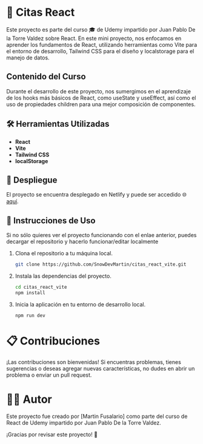 # 📌 Citas React

Este proyecto es parte del curso 🎓 de Udemy impartido por Juan Pablo De la Torre Valdez sobre React. En este mini proyecto, nos enfocamos en aprender los fundamentos de React, utilizando herramientas como Vite para el entorno de desarrollo, Tailwind CSS para el diseño y localstorage para el manejo de datos.

## Contenido del Curso

Durante el desarrollo de este proyecto, nos sumergimos en el aprendizaje de los hooks más básicos de React, como useState y useEffect, así como el uso de propiedades children para una mejor composición de componentes.

## 🛠️ Herramientas Utilizadas

- **React**
- **Vite**
- **Tailwind CSS**
- **localStorage**

## 🚀 Despliegue

El proyecto se encuentra desplegado en Netlify y puede ser accedido 🌐 [aquí](https://citas-react-snowdevmartin.netlify.app/).

## 🔧 Instrucciones de Uso
Si no sólo quieres ver el proyecto funcionando con el enlae anterior, puedes decargar el repositorio y hacerlo funcionar/editar localmente

1. Clona el repositorio a tu máquina local.
   ```bash
   git clone https://github.com/SnowDevMartin/citas_react_vite.git

2. Instala las dependencias del proyecto.
   ```bash
   cd citas_react_vite
   npm install

3. Inicia la aplicación en tu entorno de desarrollo local.
   ```bash
   npm run dev


# 📋 Contribuciones

¡Las contribuciones son bienvenidas! Si encuentras problemas, tienes sugerencias o deseas agregar nuevas características, no dudes en abrir un problema o enviar un pull request.

# 🧑‍💻 Autor

Este proyecto fue creado por [Martin Fusalario] como parte del curso de React de Udemy impartido por Juan Pablo De la Torre Valdez.

¡Gracias por revisar este proyecto! 🚀
